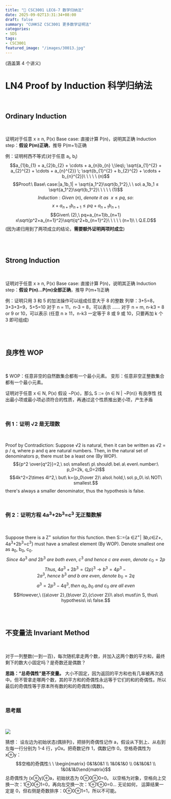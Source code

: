 ```yaml
---
title: "🧮 CSC3001 LEC6-7 数学归纳法"
date: 2025-09-02T13:31:34+08:00
draft: false
summary: "CUHKSZ CSC3001 更多数学证明法"
categories: 
- SDS
tags: 
- CSC3001
featured_image: "/images/30013.jpg"
---
```




(涵盖第 4 个讲义)

# LN4 Proof by Induction 科学归纳法

<br>

## Ordinary Induction

<br>

证明对于任意 x ≥ n, P(x)
Base case:  直接计算 P(n)，说明其正确
Induction step：**假设 P(m)正确**，推导 P(m+1)正确

例：证明柯西不等式(对于任意 a<sub>i</sub>, b<sub>i</sub>)
$$a_{1}b_{1} + a_{2}b_{2} + \cdots + a_{n}b_{n} \;\leq\; \sqrt{a_{1}^{2} + a_{2}^{2} + \cdots + a_{n}^{2}} \; \sqrt{b_{1}^{2} + b_{2}^{2} + \cdots + b_{n}^{2}}\ \ \ \ \ (n)$$
$$Proof:\ Base\ case:|a_1b_1| = \sqrt{a_1^2}\sqrt{b_1^2},\ \ so\ a_1b_1 ≤ \sqrt{a_1^2}\sqrt{b_1^2}\ \ \ \ \ (1)$$
$$Induction:Given\ (n),\ denote\ it\ as\ \ x≤pq,\ so:$$
$$x+a_{n+1}b_{n+1}≤pq+a_{n+1}b_{n+1}$$
$$Given\ (2),\ pq+a_{n+1}b_{n+1}≤\sqrt{p^2+a_{n+1}^2}\sqrt{q^2+b_{n+1}^2}\ \ \ \ \ (n+1)\ \ Q.E.D$$
(因为递归用到了两项成立的结论，**需要额外证明两项时成立**)

<br>

<br>

## Strong Induction

<br>

证明对于任意 x ≥ n, P(x)
Base case:  直接计算 P(n)，说明其正确
Induction step：**假设 P(n)...P(m)全部正确**，推导 P(m+1)正确

例：证明只用 3 和 5 的加法操作可以组成任意大于 8 的整数
列举：3+5=8，3+3+3=9，5+5=10
对于 n = 11，n-3 = 8，可以表示
……
对于 n = m, n-k3 = 8 or 9 or 10，可以表示
(任意 n ≥ 11，n-k3 一定等于 8 或 9 或 10，只要再加 k 个 3 即可组成)

<br>

<br>

## 良序性 WOP

<br>

$ WOP：任意非空的自然数集合都有一个最小元素。
变形：任意非空正整数集合都有一个最小元素。

证明对于任意 x ∈ N, P(x)
假设 ¬P(x)，那么 S ::= {n ∈ N | ¬P(n)} 有良序性
找出最小项或最小项必须符合的性质，再通过这个性质推出更小项，产生矛盾

<br>

### 例 1：证明 √2 是无理数

<br>

Proof by Contradiction: Suppose √2 is natural, then it can be written as √2 = p / q,
where p and q are natural numbers.
Then, in the natural set of denominators p, there must be a least one (By WOP).
$${p^2 \over{q^2}}=2,\ so\ smallest\ p\ should\ be\ a\ even\ number:\ p_0=2k, q_0=2l$$
$$4k^2=2\times 4l^2,\ but\ k={p_0\over 2}\ also\ hold,\ so\ p_0\ is\ NOT\ smallest.$$
there's always a smaller denominator, thus the hypothesis is false.

<br>

### 例 2：证明方程 4a<sup>3</sup>+2b<sup>3</sup>=c<sup>3</sup> 无正整数解

<br>

Suppose there is a Z<sup>+</sup> solution for this function. then S::={a ∈ℤ<sup>+</sup>| ∃𝑏,𝑐∈ℤ+, 4a<sup>3</sup>+2b<sup>3</sup>=c<sup>3</sup>}
must have a smallest element (By WOP). Denote smallest one as a<sub>0</sub>, b<sub>0</sub>, c<sub>0</sub>.
$$Since\ 4a^3\ and\ 2b^3\ are\ both\ even,\ c^3\ and\ hence\ c\ are\ even,\ denote\ c_0=2p$$
$$Thus,\ 4a^3+2b^3=(2p)^3 \to b^3=4p^3-2a^3,\ hence\ b^3\ and\ b\ are\ even,\ denote\ b_0=2q$$
$$a^3=2p^3-4q^3, then\ a_0,b_0\ and\ c_0\ are\ all\ even$$
$$However,\ ({a\over 2},{b\over 2},{c\over 2})\ also\ must\in S, thus\ hypothesis\ is\ false.$$

<br>

<br>

## 不变量法 Invariant Method

<br>

对于一列整数(一到一百)，每次随机拿走两个数，并加入这两个数的平方和，最终剩下的数大小固定吗？是奇数还是偶数？

**思路：“总奇偶性”是不变量。**
大小不固定，因为返回的平方和也有几率被再次选中。但不管拿走哪两个数，其的平方和的奇偶性永远等于它们的和的奇偶性。所以最后的奇偶性等于原本所有数的和的奇偶性(偶数)。

<br>

### 思考题

<br>

![](https://i.postimg.cc/q7Mtm6cc/IMG-20250911094701356.png)

猜想：
设左边为初始状态(偶排列)，把排列奇偶性记作 a，假设从下到上、从右到左每一行分别为 1-4 行，yOx。把奇数记作 1，偶数记作 0。空格奇偶性为 x⊕y：
$$空格的奇偶性:\ \ \begin{matrix} 0&1&0&1 \\ 1&0&1&0 \\ 0&1&0&1 \\ 1&0&1&0\end{matrix}$$
总奇偶性为 (x⊕y)⊕a，初始状态为 0⊕0⊕0=0。
以空格为对象，空格向上交换一次：1⊕0⊕1=0，再向左交换一次：1⊕1⊕0=0…
无论如何， 运算结果一定是 0，但右侧是奇数排序：0⊕0⊕1=1，所以不可能。
